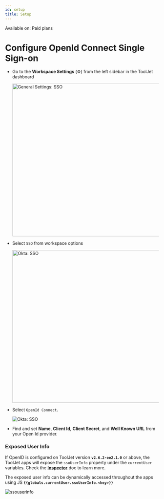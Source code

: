 ```yaml
---
id: setup
title: Setup
---
```


<div className='badge badge--primary heading-badge'>Available on: Paid plans</div>

# Configure OpenId Connect Single Sign-on


- Go to the **Workspace Settings** (⚙️) from the left sidebar in the ToolJet dashboard
  <div style={{textAlign: 'center'}}>

  <img className="screenshot-full" src="/img/sso/general/workside2.png" alt="General Settings: SSO" width="500"/>

  </div>

- Select `SSO` from workspace options
  <div style={{textAlign: 'center'}}>

  <img className="screenshot-full" src="/img/sso/okta/sso2.png" alt="Okta: SSO" width="500"/> 

  </div>

- Select `OpenId Connect`.
  <div style={{textAlign: 'center'}}>

  <img className="screenshot-full" src="/img/sso/openid/openid.png" alt="Okta: SSO" /> 

  </div>

- Find and set **Name**, **Client Id**, **Client Secret**, and **Well Known URL** from your Open Id provider.

### Exposed User Info

If OpenID is configured on ToolJet version **`v2.6.2-ee2.1.0`** or above, the ToolJet apps will expose the `ssoUserInfo` property under the `currentUser` variables. Check the **[Inspector](/docs/app-builder/left-sidebar#inspector)** doc to learn more.

The exposed user info can be dynamically accessed throughout the apps using JS **`{{globals.currentUser.ssoUserInfo.<key>}}`**

<div style={{textAlign: 'center'}}>

<img className="screenshot-full" src="/img/sso/openid/ssouserinfo.png" alt="ssouserinfo" /> 

</div>